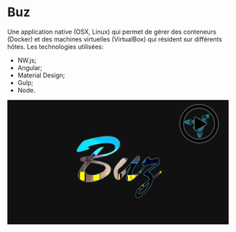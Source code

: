 # Buz

Une application native (OSX, Linux) qui permet de gérer des conteneurs (Docker) et des machines virtuelles (VirtualBox) qui résident sur différents hôtes. Les technologies utilisées:
* NW.js;
* Angular;
* Material Design;
* Gulp;
* Node.

[![Buz](./buz.png#center)]( https://youtu.be/8bjlQ7gY1ac "Buzz")
